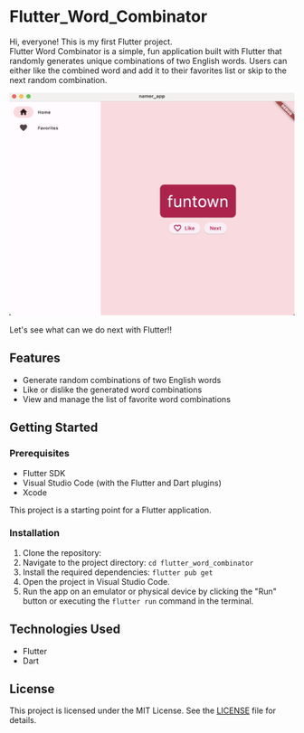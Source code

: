 # Flutter_Word_Combinator

Hi, everyone! This is my first Flutter project.\
Flutter Word Combinator is a simple, fun application built with Flutter that randomly generates unique combinations of two English words. Users can either like the combined word and add it to their favorites list or skip to the next random combination.

![Flutter Word Combinator Screenshot](Screenshot.png)

Let's see what can we do next with Flutter!!

## Features

- Generate random combinations of two English words
- Like or dislike the generated word combinations
- View and manage the list of favorite word combinations

## Getting Started

### Prerequisites

- Flutter SDK
- Visual Studio Code (with the Flutter and Dart plugins)
- Xcode 

This project is a starting point for a Flutter application.

### Installation
1. Clone the repository: 
2. Navigate to the project directory: `cd flutter_word_combinator`
3. Install the required dependencies: `flutter pub get`
4. Open the project in Visual Studio Code.
5. Run the app on an emulator or physical device by clicking the "Run" button or executing the `flutter run` command in the terminal.

## Technologies Used

- Flutter
- Dart

## License

This project is licensed under the MIT License. See the [LICENSE](LICENSE) file for details.

